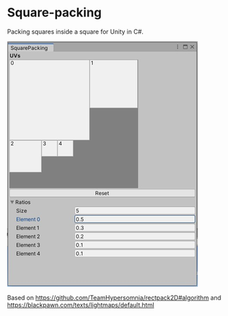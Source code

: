 # Square-packing
 Packing squares inside a square for Unity in C#.

![Preview](preview.jpg)

Based on
https://github.com/TeamHypersomnia/rectpack2D#algorithm
and
https://blackpawn.com/texts/lightmaps/default.html

